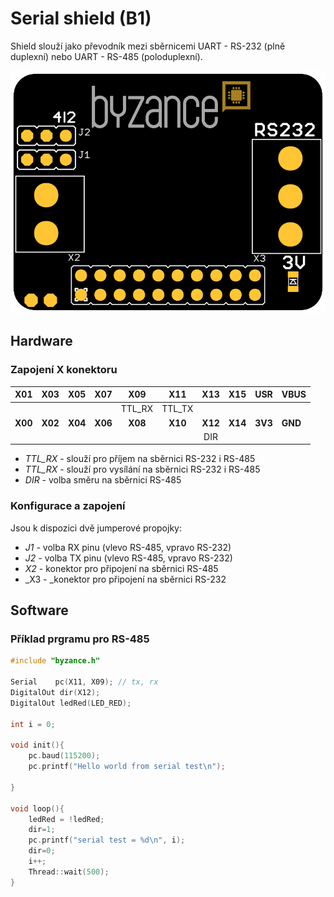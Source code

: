 # Serial shield \(B1\)

Shield slouží jako převodník mezi sběrnicemi UART - RS-232 \(plně duplexní\) nebo UART - RS-485 \(poloduplexní\).

![](/assets/serial_b1_b.png)

## Hardware

### Zapojení X konektoru

| **X01** | **X03** | **X05** | **X07** | **X09** | **X11** | **X13** | **X15** | **USR** | **VBUS** |
| :---: | :---: | :---: | :---: | :---: | :---: | :---: | :---: | :---: | :--- |
|  |  |  |  | TTL\_RX | TTL\_TX |  |  |  |  |
| **X00** | **X02** | **X04** | **X06** | **X08** | **X10** | **X12** | **X14** | **3V3** | **GND** |
|  |  |  |  |  |  | DIR |  |  |  |

* _TTL\_RX_ - slouží pro příjem na sběrnici RS-232 i RS-485
* _TTL\_RX_ - slouží pro vysílání na sběrnici RS-232 i RS-485
* _DIR_ - volba směru na sběrnici RS-485

### Konfigurace a zapojení

Jsou k dispozici dvě jumperové propojky:

* _J1_ - volba RX pinu \(vlevo RS-485, vpravo RS-232\)
* _J2_ - volba TX pinu \(vlevo RS-485, vpravo RS-232\)
* _X2_ - konektor pro připojení na sběrnici RS-485
* \_X3 - \_konektor pro připojení na sběrnici RS-232

## Software

### Příklad prgramu pro RS-485

```cpp
#include "byzance.h"

Serial    pc(X11, X09); // tx, rx
DigitalOut dir(X12);
DigitalOut ledRed(LED_RED);

int i = 0;

void init(){
    pc.baud(115200);
    pc.printf("Hello world from serial test\n");

}

void loop(){
    ledRed = !ledRed;
    dir=1;
    pc.printf("serial test = %d\n", i);
    dir=0;
    i++;
    Thread::wait(500);
}
```

